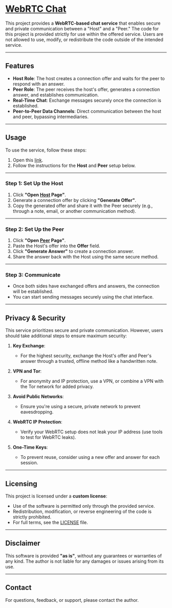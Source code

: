 # [WebRTC Chat](https://ronnie-reagan.github.io/WebRTC-Chat/)

This project provides a **WebRTC-based chat service** that enables secure and private communication between a "Host" and a "Peer." The code for this project is provided strictly for use within the offered service. Users are not allowed to use, modify, or redistribute the code outside of the intended service.

---

## **Features**

- **Host Role**: The host creates a connection offer and waits for the peer to respond with an answer.
- **Peer Role**: The peer receives the host's offer, generates a connection answer, and establishes communication.
- **Real-Time Chat**: Exchange messages securely once the connection is established.
- **Peer-to-Peer Data Channels**: Direct communication between the host and peer, bypassing intermediaries.

---

## **Usage**

To use the service, follow these steps:

1. Open this [link](https://ronnie-reagan.github.io/WebRTC-Chat/).
2. Follow the instructions for the **Host** and **Peer** setup below.

---

### **Step 1: Set Up the Host**

1. Click **"Open [Host](https://ronnie-reagan.github.io/WebRTC-Chat/host.html) Page"**.
2. Generate a connection offer by clicking **"Generate Offer"**.
3. Copy the generated offer and share it with the Peer securely (e.g., through a note, email, or another communication method).

---

### **Step 2: Set Up the Peer**

1. Click **"Open [Peer](https://ronnie-reagan.github.io/WebRTC-Chat/peer.html) Page"**.
2. Paste the Host's offer into the **Offer** field.
3. Click **"Generate Answer"** to create a connection answer.
4. Share the answer back with the Host using the same secure method.

---

### **Step 3: Communicate**

- Once both sides have exchanged offers and answers, the connection will be established.
- You can start sending messages securely using the chat interface.

---

## **Privacy & Security**

This service prioritizes secure and private communication. However, users should take additional steps to ensure maximum security:

1. **Key Exchange**:
   - For the highest security, exchange the Host's offer and Peer's answer through a trusted, offline method like a handwritten note.

2. **VPN and Tor**:
   - For anonymity and IP protection, use a VPN, or combine a VPN with the Tor network for added privacy.

3. **Avoid Public Networks**:
   - Ensure you're using a secure, private network to prevent eavesdropping.

4. **WebRTC IP Protection**:
   - Verify your WebRTC setup does not leak your IP address (use tools to test for WebRTC leaks).

5. **One-Time Keys**:
   - To prevent reuse, consider using a new offer and answer for each session.

---

## **Licensing**

This project is licensed under a **custom license**:
- Use of the software is permitted only through the provided service.
- Redistribution, modification, or reverse engineering of the code is strictly prohibited.
- For full terms, see the [LICENSE](https://github.com/Ronnie-Reagan/WebRTC-Chat?tab=License-1-ov-file) file.

---

## **Disclaimer**

This software is provided **"as is"**, without any guarantees or warranties of any kind. The author is not liable for any damages or issues arising from its use.

---

## **Contact**

For questions, feedback, or support, please contact the author.

